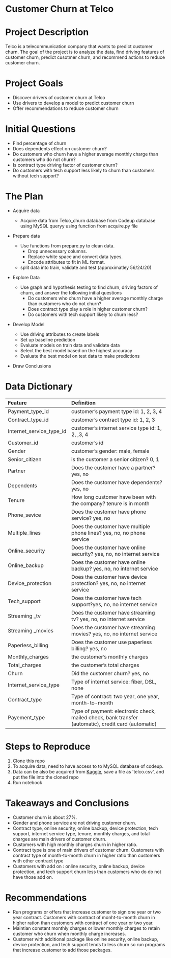 # Customer Churn at Telco

# Project Description
Telco is a telecommunication company that wants to predict customer churn. The goal of the project is to analyze the data, find driving features of customer churn, predict cusotmer churn, and recommend actions to reduce customer churn.  

# Project Goals
* Discover drivers of customer churn at Telco
* Use drivers to develop a model to predict customer churn
* Offer recommendations to reduce customer churn

# Initial Questions
* Find percentage of churn
* Does dependents effect on customer churn?
* Do customers who churn have a higher average monthly charge than customers who do not churn?
* Is contract type driving factor of customer churn?
* Do customers with tech support less likely to churn than customers without tech support?

# The Plan

* Acquire data
    * Acquire data from Telco_churn database from Codeup database using MySQL queryy using function from acquire.py file

* Prepare data
    * Use functions from prepare.py to clean data. 
      * Drop unnecessary columns. 
      * Replace white space and convert data types.
      * Encode attributes to fit in ML format.
    * split data into train, validate and test (approximatley 56/24/20)

* Explore Data
    * Use graph and hypothesis testing to find churn, driving factors of churn, and answer the following initial questions
        * Do customers who churn have a higher average monthly charge than customers who do not churn?
        * Does contract type play a role in higher customer churn?
        * Do customers with tech support likely to churn less?

* Develop Model
    * Use driving attributes to create labels
    * Set up baseline prediction
    * Evaluate models on train data and validate data
    * Select the best model based on the highest accuracy 
    * Evaluate the best model on test data to make predictions

* Draw Conclusions

# Data Dictionary
| Feature | Definition |
|:--------|:-----------|
Payment_type_id|customer’s payment type id: 1, 2, 3, 4|
| Contract_type_id| customer’s contract type id: 1, 2, 3|
| Internet_service_type_id| customer’s internet service type id: 1, 2, ,3, 4|
|  Customer_id| customer’s id|
|  Gender| customer’s gender: male, female|
|  Senior_citizen| is the customer a senior citizen? 0, 1|
|  Partner| Does the customer have a partner? yes, no|
|  Dependents| Does the customer have dependents? yes, no|
|  Tenure| How long customer have been with the company? tenure is in month|
|  Phone_sevice| Does the customer have phone service? yes, no|
|  Multiple_lines | Does the customer have multiple phone lines? yes, no, no phone service|
|  Online_security| Does the customer have online security? yes, no, no internet service|
|  Online_backup| Does the customer have online backup? yes, no, no internet service|
|  Device_protection| Does the customer have device protection? yes, no, no internet service|
|  Tech_support| Does the customer have tech support?yes, no, no internet service|
|  Streaming _tv| Does the customer have streaming tv? yes, no, no internet service|
|  Streaming _movies| Does the customer have streaming movies? yes, no, no internet service|
|  Paperless_billing| Does the customer use paperless billing? yes, no|
|  Monthly_charges| the customer’s monthly charges|
|  Total_charges| the customer’s total charges|
|  Churn| Did the customer churn? yes, no|
|  Internet_service_type| Type of internet service: fiber, DSL, none|
|  Contract_type| Type of contract: two year, one year, month-to-month|
|  Payement_type| Type of payment: electronic check, mailed check, bank transfer (automatic), credit card (automatic)|

# Steps to Reproduce
1. Clone this repo 
2. To acquire data, need to have access to to MySQL database of codeup. 
3. Data can be also be acquired from [Kaggle](https://www.kaggle.com/datasets/blastchar/telco-customer-churn), save a file as 'telco.csv', and put the file into the cloned repo 
5. Run notebook

# Takeaways and Conclusions
* Customer churn is about 27%.
* Gender and phone service are not driving customer churn.
* Contract type, online security, online backup, device protection, tech support, internet service type, tenure, monthly charges, and total charges are main drivers of customer churn.
* Customers with high monthly charges churn in higher ratio.
* Contract type is one of main drivers of customer churn. Customers with contract type of month-to-month churn in higher ratio than customers with other contract type
* Customers with add on : online security, online backup, device protection, and tech support churn less than customers who do do not have those add on.

# Recommendations
* Run programs or offers that increase customer to sign one year or two year contract. Customers with contract of monht-to-month churn in higher ration than customers with contract of one year or two year.
* Maintian constant monthly charges or lower monthly charges to retain customer who churn when monthly charge increases.
* Customer with additional package like online security, online backup, device protection, and tech support tends to less churn so run programs that increase customer to add those packages.







